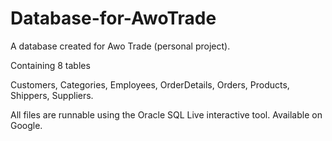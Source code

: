 # Database-for-AwoTrade
A database created for Awo Trade (personal project).

Containing 8 tables 

Customers, Categories, Employees, OrderDetails, Orders, Products, Shippers, Suppliers.

All files are runnable using the Oracle SQL Live interactive tool. Available on Google.
